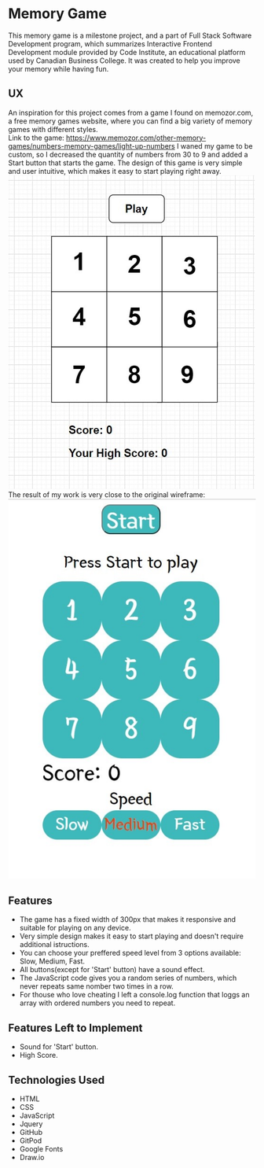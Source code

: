 # Memory Game
This memory game is a milestone project, and a part of Full Stack Software Development program, which summarizes
Interactive Frontend Development module provided by Code Institute, an educational platform used by Canadian Business College.
It was created to help you improve your memory while having fun.

## UX
An inspiration for this project comes from a game I found on memozor.com, a free memory games website, where you can find a big variety of memory games with different styles.
<br/>Link to the game: https://www.memozor.com/other-memory-games/numbers-memory-games/light-up-numbers
I waned my game to be custom, so I decreased the quantity of numbers from 30 to 9 and added a Start button that starts the game.
The design of this game is very simple and user intuitive, which makes it easy to start playing right away.
![wireframe](assets/images/wireframe.jpg)
<br/>The result of my work is very close to the original wireframe:<br/>
![Memory Game](assets/images/memoryGame.jpg)


## Features
-	The game has a fixed width of 300px that makes it responsive and suitable for playing on any device.
-	Very simple design makes it easy to start playing and doesn't require additional istructions.
-	You can choose your preffered speed level from 3 options available: Slow, Medium, Fast.
-	All buttons(except for 'Start' button) have a sound effect.
- The JavaScript code gives you a random series of numbers, which never repeats same nomber two times in a row.
- For thouse who love cheating I left a console.log function that loggs an array with ordered numbers you need to repeat.

## Features Left to Implement
-	Sound for 'Start' button.
- High Score.

## Technologies Used
-	HTML
-	CSS
-	JavaScript
- Jquery
-	GitHub
-	GitPod
-	Google Fonts
-	Draw.io




